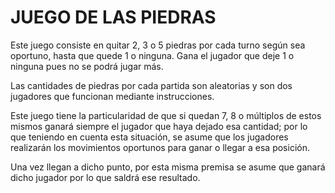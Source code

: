 # JUEGO DE LAS PIEDRAS

Este juego consiste en quitar 2, 3 o 5 piedras por cada turno según sea oportuno, hasta que quede 1 o ninguna.
Gana el jugador que deje 1 o ninguna pues no se podrá jugar más. 

Las cantidades de piedras por cada partida son aleatorias y son dos jugadores que funcionan mediante instrucciones.

Este juego tiene la particularidad de que si quedan 7, 8 o múltiplos de estos mismos ganará siempre el jugador que haya dejado esa cantidad;
por lo que teniendo en cuenta esta situación, se asume que los jugadores realizarán los movimientos oportunos para ganar o llegar a esa posición.

Una vez llegan a dicho punto, por esta misma premisa se asume que ganará dicho jugador por lo que saldrá ese resultado.

